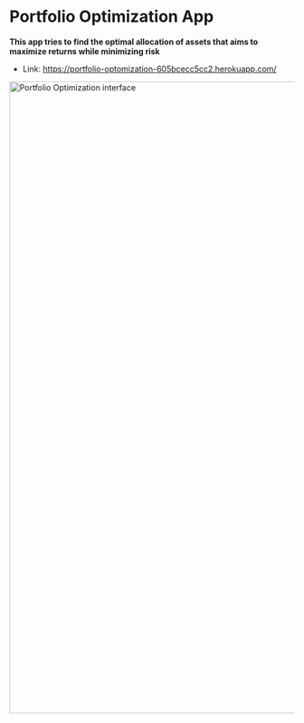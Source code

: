 # Portfolio Optimization App
**This app tries to find the optimal allocation of assets that aims to maximize returns while minimizing risk**
* Link: https://portfolio-optomization-605bcecc5cc2.herokuapp.com/

<img width="1117" alt="Portfolio Optimization interface" src="https://github.com/VIDIT-9/Portfolio-Optimization/assets/102579972/f29b03b8-7157-4c0a-8b2c-5343854e6567">
